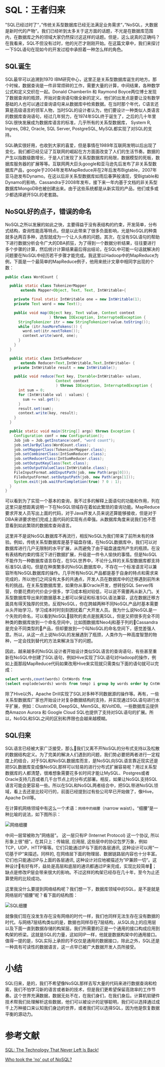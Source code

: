 # SQL：王者归来

"SQL已经过时了“，”传统关系型数据库已经无法满足业务需求“，”NoSQL，大数据是新时代的产物“。我们已经听到太多关于这方面的话题，不光是在数据库范围内，在数据库之外的领域大家仍然探讨这这样的话题。但是，这么说真的正确吗？在我看来，SQL不但没有过时，他的光芒才刚刚开始。在这篇文章中，我们来探讨一下SQL语句在现如今的开发过程中承担着一种怎么样的角色。

## SQL诞生

SQL最早可以追溯到1970 IBM研究中心，这里正是关系型数据库诞生的地方。那个时候，数据查询是一件非常烦碎的工作，需要大量的计算，中间结果，各种数学公式和定义交织在一起。Donald Chamberlin 和 Raymond Boyce两位博士发现了数据查询的瓶颈，开始对查询语句做全新的定义。他们的出发点是要让没有数学基础的人也可以通过查询语句来从数据库中检索数据。在当时那个年代，C语言还算是高级语言的领军人物，当时SQL的设计者认为，他们要设计一种类似人类语言的数据库查询语句，经过几年努力，在1974年SQL终于诞生了，之后的几十年里SQL很快发展成为数据库语言的标准，几乎所有的关系型数据库， System R, Ingres, DB2, Oracle, SQL Server, PostgreSQL, MySQL都实现了对SQL的支持。

SQL确实很好用，也收到大家的喜爱，但是事情在1989年互联网发明以后出现了变化。我们都已经见证了互联网的崛起在方方面面改变了人们的生活节奏。数据的产生以指数级数增长，于是人们发现了关系型数据库的局限，数据模型的死板，数据库服务器的扩展等等。互联网两大巨头google和亚马逊先后发布了非关系型数据库产品，google于2004年发布MapReduce并在2年后发布Bigtable，2007年亚马逊发布Dynamo。在这以后非关系型数据库如雨后春笋般涌现，受Bigtable和Dynamo的影响，Cassandra于2008年发布，接下来一年内基于文档的非关系型数据库MongoDB也被创建出来。由于这些系统都是从新实现的产品，他们或多或少都选择避开SQL的老套路。

## NoSQL好的点子，错误的命名

NoSQL之所以发展的如此之快，主要得益于没有表结构的约束，开发简单，分布式结构，查询性能高等特点。但是以此带来了很多负面影响，光是NoSQL的种类就多达两百多种，选型就成为一个让人头疼的问题。其次，在没有SQL语句的帮助下进行数据分析会令广大的DBA抓狂，为了得到一个数据分析结果，往往要进行多个步骤的计算，然后统计计算结果最后得出结论，在SQL中可能一句话就解决的问题要在NoSQL中经历若干步骤才能完成。我这里以Hadoop中的MapReduce为例，下面是一个最简单的MapReduce例子，他用来统计文章中相同字出现的个数：

```java
public class WordCount {

  public static class TokenizerMapper
       extends Mapper<Object, Text, Text, IntWritable>{

    private final static IntWritable one = new IntWritable(1);
    private Text word = new Text();

    public void map(Object key, Text value, Context context
                    ) throws IOException, InterruptedException {
      StringTokenizer itr = new StringTokenizer(value.toString());
      while (itr.hasMoreTokens()) {
        word.set(itr.nextToken());
        context.write(word, one);
      }
    }
  }

  public static class IntSumReducer
       extends Reducer<Text,IntWritable,Text,IntWritable> {
    private IntWritable result = new IntWritable();

    public void reduce(Text key, Iterable<IntWritable> values,
                       Context context
                       ) throws IOException, InterruptedException {
      int sum = 0;
      for (IntWritable val : values) {
        sum += val.get();
      }
      result.set(sum);
      context.write(key, result);
    }
  }

  public static void main(String[] args) throws Exception {
    Configuration conf = new Configuration();
    Job job = Job.getInstance(conf, "word count");
    job.setJarByClass(WordCount.class);
    job.setMapperClass(TokenizerMapper.class);
    job.setCombinerClass(IntSumReducer.class);
    job.setReducerClass(IntSumReducer.class);
    job.setOutputKeyClass(Text.class);
    job.setOutputValueClass(IntWritable.class);
    FileInputFormat.addInputPath(job, new Path(args[0]));
    FileOutputFormat.setOutputPath(job, new Path(args[1]));
    System.exit(job.waitForCompletion(true) ? 0 : 1);
  }
}
```

可以看到为了实现一个基本的查询，我不过多的解释上面语句的功能和作用，列在这里只是想距离说明一下在NoSQL领域存在着如此繁琐的查询功能。MapReduce要求开发人员写出上面的代码，对于Java开发人员来说还算能够接收，但是对于DBA来讲要求他们完成上面代码的实现有点牵强。从数据库角度来说我们也不愿意看到如此繁琐的数据库查询语言。

这里并不是说NoSQL数据库不再流行，相反NoSQL为我们带来了前所未有的体验。例如，传统关系型数据库是基于磁盘存储，在NoSQL数据库中，我们可以对数据库进行几户无限制的水平扩展，从而避免了由于磁盘速度所产生的瓶颈。在没有表结构约束的情况下进行数据扩展，升级是一件令人愉快的事情。但是NoSQL不能作为一种数据库语言存在，在SQL世界中，不论什么样的关系型数据库都支持标准SQL语句。但是在种类繁多的NoSQL数据库中，不存在一个标准语言可以兼容所有NoSQL数据库的操作。几乎所有NoSQL产品都是基于自身的特点和需求来完成的，所以他们之间没有太多的共通点，开发人员在数据库中的迁移遇到前所未有的挑战。在关系型数据库里，如果你从事Oracle开发，想转投SQL Server阵营，你要花费的代价会少很多，学习成本相对较低，可以说不需要再从新入门。关系型数据库导出来的数据基本上都可以保证和标准SQL语法兼容，这在数据迁移方面具有得天独厚的优势。反观NoSQL，你在跨越两种不同NoSQL产品时基本需要从头开始学习，学习成本时时刻刻困扰着广大开发人员。我为什么说NoSQL是一个失败的命名，可以看到NoSQL鼓吹的卖点是脱离SQL，但是又把很多完全不同种类的数据库放到一个命名空间中，比如图数据库Neo4j和基于列的Cassandra是完全不同类型的产品，但却要放到一个叫NoSQL的命名空间下，感觉差强人意。所以，从这一点上说NoSQL的发展遇到了瓶颈，人类作为一种高度智慧的物种，一定会找到替代的方法来解决当下的问题。

因此，越来越多的NoSQL设计者开始设计类似SQL语言的查询语句，有些甚至重新在NoSQL中创建了SQL语句，例如Hive实现了SQL语句对Hadoop的操作，例如上面那段MapReduce代码如果改用Hive来实现就只需类似下面的语句就可以完成：
```sql
select words,count(words) CntWords from
(select explode(words) words from temp) i group by words order by CntWords desc
```
除了Hive以外，Apache Drill实现了SQL对多种不同数据源的操作等。再有，一些关系型数据库厂家也开始设计对复杂数据结构的支持，并实现通过SQL语句进行水平扩展，例如：ClustrixDB, DeepSQL, MemSQL, 和VoltDB。一些数据库云提供商Amazon Aurora 和 Google Cloud SQL也提供了支持对SQL语句的扩展。所以，NoSQL和SQL之间的区别和界限也会越来越模糊。

## SQL归来

SQL语言已经被大家广泛接受，那么我们又离不开NoSQL的分布式支持以及松散的数据结构定义。为了完美的解决人们遇到的问题，我们势必要把两者进行一定程度上的结合，对于SQL和NoSQL数据库而言，是NoSQL向SQL语言靠近现实还是把SQL数据库变成像NoSQL那样可以轻易的进行分布式扩展容易呢？用过关系型数据库的人都清楚，很难想象需要花多长时间才能让MySQL、Postgres或者Oracle支持几百或者几千台节点上的分布式部署。相反，如果让NoSQL支持SQL语言可能会更容易一些。所以在SQL和NoSQL两者结合中，把SQL带进NoSQL领域，看上去还是比较可行的，前面已经提到过有些公司早已开始做了，像Hive，Apache Drill等。

在计算机网络领域中有这么一个术语：`网络中的细腰`（narrow waist）。“细腰”是一种比喻的说法，如下图所示：

![网络细腰](./internet-1.png)

中间一层常被称为"网络层"。 这一层只有IP (Internet Protocol) 这一个协议, 所以形象上很"细"。在其只上：传输层, 应用层, 这些层中的协议包罗万象，例如TCP，UDP，HTTP等等。它们只能通过IP与下面的各层通讯, 这种设计可以用”一切基于IP“来描述。同样的, 在网络层下面的物理层、数据链路层内容也十分丰富。它们也只能通过IP与上面的各层通讯, 这种设计对应地被描述为”IP兼顾一切“。这种设计有好有坏，益处是高层和底层的通讯都通过IP来完成，实现比较简单；缺点是修改IP层会带来很大的影响。不过这样的构架已经存在几十年，至今为止还算使用的比较成功。

这里我没什么要提到网络结构呢？我们想一下，数据库领域中的SQL，是不是就是网络层的“细腰”呢？看下面的结构图：

![SQL细腰](./sql-1.png)

就像我们现在没发生存在没有网络的时代一样，我们也同样无法生存在没有数据的时代。与网络7层结构类似的是，数据也同样存在7层结构，从SQL向上的应用层以及下面一直到数据存储的构架层。我们所需要的正是一个通用的接口构成应用到构架的桥梁。这就是SQL的力量，这如同IP一样，他就是数据构架中的通用接口。值得一提的是，SQL实际上承担的不仅仅是通用的数据接口，除此之外，SQL还是一种具有可读性的数据语言，这一点早已被广大数据开发人员所接受。

# 小结

SQL归来，是的，我们不希望像NoSQL那样去写大量的代码来进行数据查询和检索，我们不怕学习新的语言或者新的技术，但是我们更希望保留高效率的工作节奏。这个世界充满数据，数据无处不在，在我们身们，在我们身后。计算机软硬件技术帮我们处理解析这些数据，他们可以被设计的足够聪明，我们可以选择通过成千上万种接口来认知我们身边的世界，或者我们可以选择SQL，因为他是恢复数据平衡的源动力。

# 参考文献

[SQL: The Technology That Never Left Is Back!](http://blog.memsql.com/sql-the-technology-that-never-left-is-back/)

[Who took the 'no' out of NoSQL?](https://www.infoworld.com/article/3142884/analytics/who-took-the-no-out-of-nosql.html)